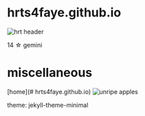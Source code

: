 # hrts4faye.github.io
![hrt header](https://user-images.githubusercontent.com/118266830/203076386-93776b0e-ca9e-406d-84cd-32e333b1a650.jpg)

14 ☆ gemini

# miscellaneous
[home](# hrts4faye.github.io)
![unripe apples](https://user-images.githubusercontent.com/118266830/203076674-09392859-0a14-4c61-a9f0-8d0b0629e048.png)

theme: jekyll-theme-minimal
